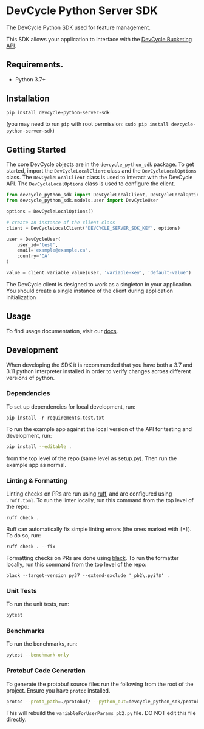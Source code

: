 # DevCycle Python Server SDK

The DevCycle Python SDK used for feature management.

This SDK allows your application to interface with the [DevCycle Bucketing API](https://docs.devcycle.com/bucketing-api/#tag/devcycle).

## Requirements.

* Python 3.7+

## Installation

```sh
pip install devcycle-python-server-sdk
```
(you may need to run `pip` with root permission: `sudo pip install devcycle-python-server-sdk`)

## Getting Started

The core DevCycle objects are in the `devcycle_python_sdk` package. To get started, import the `DevCycleLocalClient` class and the `DevCycleLocalOptions` class. The `DevCycleLocalClient` class is used to interact with the DevCycle API. The `DevCycleLocalOptions` class is used to configure the client.

```python
from devcycle_python_sdk import DevCycleLocalClient, DevCycleLocalOptions
from devcycle_python_sdk.models.user import DevCycleUser

options = DevCycleLocalOptions()

# create an instance of the client class
client = DevCycleLocalClient('DEVCYCLE_SERVER_SDK_KEY', options)

user = DevCycleUser(
    user_id='test',
    email='example@example.ca',
    country='CA'
)

value = client.variable_value(user, 'variable-key', 'default-value')
```

The DevCycle client is designed to work as a singleton in your application. You should create a single instance of the client during application initialization

## Usage

To find usage documentation, visit our [docs](https://docs.devcycle.com/docs/sdk/server-side-sdks/python#usage).

## Development

When developing the SDK it is recommended that you have both a 3.7 and 3.11 python interpreter installed in order to verify changes across different versions of python.

### Dependencies

To set up dependencies for local development, run:
```
pip install -r requirements.test.txt
```

To run the example app against the local version of the API for testing and development, run:
```sh
pip install --editable .
```
from the top level of the repo (same level as setup.py). Then run the example app as normal.


### Linting & Formatting

Linting checks on PRs are run using [ruff](https://github.com/charliermarsh/ruff), and are configured using `.ruff.toml`. To run the linter locally, run this command from the top level of the repo:
```
ruff check .
```

Ruff can automatically fix simple linting errors (the ones marked with `[*]`). To do so, run:
```
ruff check . --fix
```

Formatting checks on PRs are done using [black](https://github.com/psf/black). To run the formatter locally, run this command from the top level of the repo:

```
black --target-version py37 --extend-exclude '_pb2\.pyi?$' .
```

### Unit Tests

To run the unit tests, run:
```bash
pytest
```

### Benchmarks

To run the benchmarks, run:
```bash
pytest --benchmark-only
```

### Protobuf Code Generation

To generate the protobuf source files run the following from the root of the project. Ensure you have `protoc` installed.

```bash
protoc --proto_path=./protobuf/ --python_out=devcycle_python_sdk/protobuf --pyi_out=devcycle_python_sdk/protobuf variableForUserParams.proto
```

This will rebuild the `variableForUserParams_pb2.py` file. DO NOT edit this file directly.